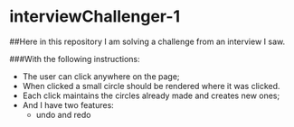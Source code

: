 # interviewChallenger-1

##Here in this repository I am solving a challenge from an interview I saw.

###With the following instructions:
  - The user can click anywhere on the page;
  - When clicked a small circle should be rendered where it was clicked.
  - Each click maintains the circles already made and creates new ones;
  - And I have two features:
    - undo and redo
